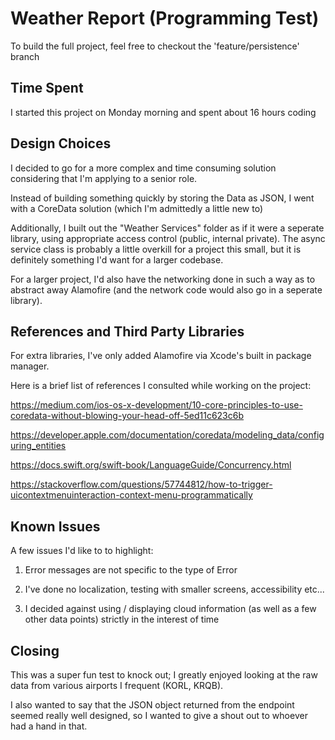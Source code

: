# Weather Report (Programming Test)

To build the full project, feel free to checkout the 'feature/persistence' branch

## Time Spent
I started this project on Monday morning and spent about 16 hours coding 

## Design Choices
I decided to go for a more complex and time consuming solution considering that I'm applying to a senior role. 

Instead of building something quickly by storing the Data as JSON, I went with a CoreData solution (which I'm admittedly a little new to)

Additionally, I built out the "Weather Services" folder as if it were a seperate library, using appropriate access control (public, internal private). The async service class is probably a little overkill for a project this small, but it is definitely something I'd want for a larger codebase. 

For a larger project, I'd also have the networking done in such a way as to abstract away Alamofire (and the network code would also go in a seperate library).

## References and Third Party Libraries

For extra libraries, I've only added Alamofire via Xcode's built in package manager.

Here is a brief list of references I consulted while working on the project: 

https://medium.com/ios-os-x-development/10-core-principles-to-use-coredata-without-blowing-your-head-off-5ed11c623c6b

https://developer.apple.com/documentation/coredata/modeling_data/configuring_entities

https://docs.swift.org/swift-book/LanguageGuide/Concurrency.html

https://stackoverflow.com/questions/57744812/how-to-trigger-uicontextmenuinteraction-context-menu-programmatically

## Known Issues
A few issues I'd like to to highlight:
1. Error messages are not specific to the type of Error

2. I've done no localization, testing with smaller screens,  accessibility etc...

3. I decided against using / displaying cloud information (as well as a few other data points) strictly in the interest of time 

## Closing
This was a super fun test to knock out; I greatly enjoyed looking at the raw data from various airports I frequent (KORL, KRQB).

I also wanted to say that the JSON object returned from the endpoint seemed really well designed, so I wanted to give a shout out to whoever had a hand in that. 
